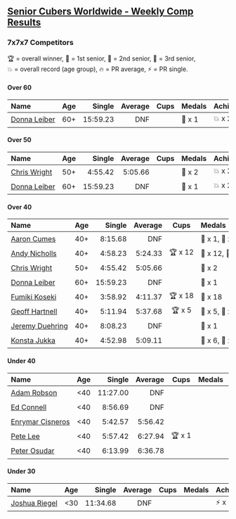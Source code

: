 <style>table {white-space: nowrap;}</style>

## [Senior Cubers Worldwide - Weekly Comp Results](/scw-comp/results/)
### 7x7x7 Competitors

<span style="white-space: nowrap;">🏆 = overall winner</span>, <span style="white-space: nowrap;">🥇 = 1st senior</span>, <span style="white-space: nowrap;">🥈 = 2nd senior</span>, <span style="white-space: nowrap;">🥉 = 3rd senior</span>, <span style="white-space: nowrap;">💥 = overall record (age group)</span>, <span style="white-space: nowrap;">🔥 = PR average</span>, <span style="white-space: nowrap;">⚡ = PR single</span>.

#### Over 60

| Name | Age | Single | Average | Cups | Medals | Achievements |
| :-- | :--: | --: | --: | :--: | :-- | :-- |
| [Donna Leiber](../../persons/donna_leiber/777.md) | 60+ | 15:59.23 | DNF |  | 🥉 x 1 | 💥 x 2, ⚡ x 2 |

#### Over 50

| Name | Age | Single | Average | Cups | Medals | Achievements |
| :-- | :--: | --: | --: | :--: | :-- | :-- |
| [Chris Wright](../../persons/chris_wright/777.md) | 50+ | 4:55.42 | 5:05.66 |  | 🥈 x 2 | 💥 x 2, 🔥 x 2, ⚡ x 2 |
| [Donna Leiber](../../persons/donna_leiber/777.md) | 60+ | 15:59.23 | DNF |  | 🥉 x 1 | 💥 x 2, ⚡ x 2 |

#### Over 40

| Name | Age | Single | Average | Cups | Medals | Achievements |
| :-- | :--: | --: | --: | :--: | :-- | :-- |
| [Aaron Cumes](../../persons/aaron_cumes/777.md) | 40+ | 8:15.68 | DNF |  | 🥇 x 1, 🥈 x 1, 🥉 x 5 | ⚡ x 4 |
| [Andy Nicholls](../../persons/andy_nicholls/777.md) | 40+ | 4:58.23 | 5:24.33 | 🏆 x 12 | 🥇 x 12, 🥈 x 1 | 💥 x 1, 🔥 x 1, ⚡ x 1 |
| [Chris Wright](../../persons/chris_wright/777.md) | 50+ | 4:55.42 | 5:05.66 |  | 🥈 x 2 | 💥 x 2, 🔥 x 2, ⚡ x 2 |
| [Donna Leiber](../../persons/donna_leiber/777.md) | 60+ | 15:59.23 | DNF |  | 🥉 x 1 | 💥 x 2, ⚡ x 2 |
| [Fumiki Koseki](../../persons/fumiki_koseki/777.md) | 40+ | 3:58.92 | 4:11.37 | 🏆 x 18 | 🥇 x 18 | 💥 x 6, 🔥 x 3, ⚡ x 5 |
| [Geoff Hartnell](../../persons/geoff_hartnell/777.md) | 40+ | 5:11.94 | 5:37.68 | 🏆 x 5 | 🥇 x 5, 🥈 x 19 | 🔥 x 3, ⚡ x 5 |
| [Jeremy Duehring](../../persons/jeremy_duehring/777.md) | 40+ | 8:08.23 | DNF |  | 🥉 x 1 | ⚡ x 2 |
| [Konsta Jukka](../../persons/konsta_jukka/777.md) | 40+ | 4:52.98 | 5:09.11 |  | 🥈 x 6, 🥉 x 1 | 🔥 x 4, ⚡ x 4 |

#### Under 40

| Name | Age | Single | Average | Cups | Medals | Achievements |
| :-- | :--: | --: | --: | :--: | :-- | :-- |
| [Adam Robson](../../persons/adam_robson/777.md) | <40 | 11:27.00 | DNF |  |  | ⚡ x 1 |
| [Ed Connell](../../persons/ed_connell/777.md) | <40 | 8:56.69 | DNF |  |  | ⚡ x 1 |
| [Enrymar Cisneros](../../persons/enrymar_cisneros/777.md) | <40 | 5:42.57 | 5:56.42 |  |  | 🔥 x 3, ⚡ x 4 |
| [Pete Lee](../../persons/pete_lee/777.md) | <40 | 5:57.42 | 6:27.94 | 🏆 x 1 |  | 🔥 x 4, ⚡ x 12 |
| [Peter Osudar](../../persons/peter_osudar/777.md) | <40 | 6:13.99 | 6:36.78 |  |  | 🔥 x 1, ⚡ x 1 |

#### Under 30

| Name | Age | Single | Average | Cups | Medals | Achievements |
| :-- | :--: | --: | --: | :--: | :-- | :-- |
| [Joshua Riegel](../../persons/joshua_riegel/777.md) | <30 | 11:34.68 | DNF |  |  | ⚡ x 1 |


<!-- Global site tag (gtag.js) - Google Analytics -->
<script async src="https://www.googletagmanager.com/gtag/js?id=UA-86348435-3"></script>
<script>window.dataLayer = window.dataLayer || []; function gtag() {dataLayer.push(arguments);} gtag('js', new Date()); gtag('config', 'UA-86348435-3');</script>
